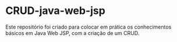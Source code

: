 # CRUD-java-web-jsp
Este repositório foi criado para colocar em prática os conhecimentos básicos em Java Web JSP, com  a criação de um CRUD.
